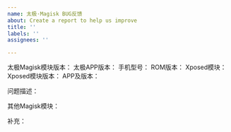 ```yaml
---
name: 太极·Magisk BUG反馈
about: Create a report to help us improve
title: ''
labels: ''
assignees: ''

---
```


太极Magisk模块版本：
太极APP版本：
手机型号：
ROM版本：
Xposed模块：
Xposed模块版本：
APP及版本：

问题描述：

其他Magisk模块：

补充：
